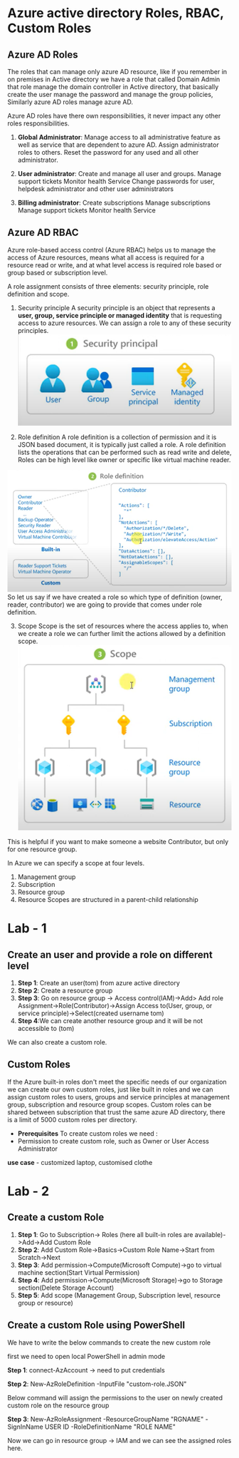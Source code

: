 # Azure active directory Roles, RBAC, Custom Roles

## Azure AD Roles
The roles that can manage only azure AD resource, like if you remember in on premises in Active directory we have a role that called Domain Admin that role manage the domain controller in Active directory, that basically create the user manage the password and manage the group policies, Similarly azure AD roles manage azure AD.

Azure AD roles have there own responsibilities, it never impact any other roles responsibilities.
1) **Global Administrator**: 
Manage access to all administrative feature as well as service that are dependent to azure AD.
Assign administrator roles to others.
Reset the password for any used and all other administrator.

2) **User administrator**:
Create and manage all user and groups.
Manage support tickets
Monitor health Service
Change passwords for user, helpdesk administrator and other user administrators

2) **Billing administrator**:
Create subscriptions
Manage subscriptions
Manage support tickets
Monitor health Service

## Azure AD RBAC
Azure role-based access control (Azure RBAC) helps us to manage the access of Azure resources, means what all access is required for a resource read or write, and at what level  access is required role based or group based or subscription level.

A role assignment consists of three elements: security principle, role definition and scope.

1) Security principle
A security principle is an object that represents a **user, group, service principle or managed identity** that is requesting access to azure resources. We can assign a role to any of these security principles.
![Security principle](images/security_principle.png)

2) Role definition
A role definition is a collection of permission and it is JSON based document, it is typically just called a role. A role definition lists the operations that can be performed such as read write and delete, Roles can be high level like owner or specific like virtual machine reader.

![Role definition](images/role_definition.png)
So let us say if we have created a role so which type of definition (owner, reader, contributor) we are going to provide that comes under role definition.

3) Scope
Scope is the set of resources where the access applies to, when we create a role we can further limit the actions allowed by a definition scope.
![alt text](images/scope.png)

This is helpful if you want to make someone a website Contributor, but only for one resource group.

In Azure we can specify a scope at four levels.
1) Management group
2) Subscription
3) Resource group
4) Resource
Scopes are structured in a parent-child relationship

# Lab - 1
## Create an user and provide a role on different level
1) **Step 1**: Create an user(tom) from azure active directory
2) **Step 2**: Create a resource group
3) **Step 3**: Go on resource group -> Access control(IAM)->Add> Add role Assignment->Role(Contributor)->Assign Access to(User, group, or service principle)->Select(created username tom)
4) **Step 4**:We can create another resource group and it will be not accessible to (tom)

We can also create a custom role.

## Custom Roles
If the Azure built-in roles don't meet the specific needs of our organization we can create our own custom roles, just like built in roles and we can assign custom roles to users, groups and service principles at management group, subscription and resource group scopes.
Custom roles can be shared between subscription that trust the same azure AD directory, there is a limit of 5000 custom roles per directory.

- **Prerequisites**
To create custom roles we need :
- Permission to create custom role, such as Owner or User Access Administrator

**use case** - customized laptop, customised clothe

# Lab - 2
## Create a custom Role
1) **Step 1**: Go to Subscription-> Roles (here all built-in roles are available)->Add->Add Custom Role
2) **Step 2**: Add Custom Role->Basics->Custom Role Name->Start from Scratch->Next
3) **Step 3**: Add permission->Compute(Microsoft Compute)->go to virtual machine section(Start Virtual Permission)
4) **Step 4**: Add permission->Compute(Microsoft Storage)->go to Storage section(Delete Storage Account)
5) **Step 5**: Add scope (Management Group, Subscription level, resource group or resource)

## Create a custom Role using PowerShell
We have to write the below commands to create the new custom role

first we need to open local PowerShell in admin mode

**Step 1**: connect-AzAccount -> need to put credentials

**Step 2**: New-AzRoleDefinition -InputFile "custom-role.JSON"

Below command will assign the permissions to the user on newly created custom role on the resource group

**Step 3**: New-AzRoleAssignment -ResourceGroupName "RGNAME" -SignInName USER ID -RoleDefinitionName "ROLE NAME"

Now we can go in resource group -> IAM and we can see the assigned roles here.

